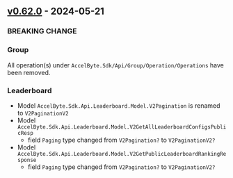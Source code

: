 <a name="v0.62.0"></a>
## [v0.62.0] - 2024-05-21

### BREAKING CHANGE

### Group

All operation(s) under `AccelByte.Sdk/Api/Group/Operation/Operations` have been removed.

### Leaderboard

- Model `AccelByte.Sdk.Api.Leaderboard.Model.V2Pagination` is renamed to `V2PaginationV2`
- Model `AccelByte.Sdk.Api.Leaderboard.Model.V2GetAllLeaderboardConfigsPublicResp`
    - field `Paging` type changed from `V2Pagination?` to `V2PaginationV2?`
- Model `AccelByte.Sdk.Api.Leaderboard.Model.V2GetPublicLeaderboardRankingResponse`
    - field `Paging` type changed from `V2Pagination?` to `V2PaginationV2?`

[v0.62.0]: https://github.com/AccelByte/accelbyte-csharp-sdk/compare/v0.61.0...v0.62.0